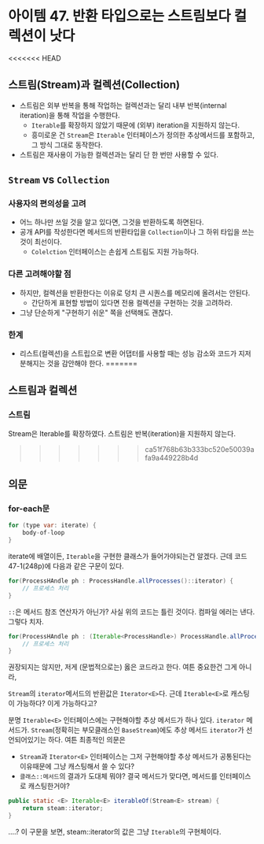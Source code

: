 # 아이템 47. 반환 타입으로는 스트림보다 컬렉션이 낫다
<<<<<<< HEAD
## 스트림(Stream)과 컬렉션(Collection)
- 스트림은 외부 반복을 통해 작업하는 컬렉션과는 달리 내부 반복(internal iteration)을 통해 작업을 수행한다.
  - `Iterable`를 확장하지 않았기 때문에 (외부) iteration을 지원하지 않는다.
  - 흥미로운 건 `Stream`은 `Iterable` 인터페이스가 정의한 추상메서드를 포함하고, 그 방식 그대로 동작한다.
- 스트림은 재사용이 가능한 컬렉션과는 달리 단 한 번만 사용할 수 있다.

## `Stream` vs `Collection`
### 사용자의 편의성을 고려
- 어느 하나만 쓰일 것을 알고 있다면, 그것을 반환하도록 하면된다.
- 공개 API를 작성한다면 메서드의 반환타입을 `Collection`이나 그 하위 타입을 쓰는 것이 최선이다.
  - `Colelction` 인터페이스는 손쉽게 스트림도 지원 가능하다.
### 다른 고려해야할 점
- 하지만, 컬렉션을 반환한다는 이유로 덩치 큰 시퀀스를 메모리에 올려서는 안된다.
  - 간단하게 표현할 방법이 있다면 전용 컬렉션을 구현하는 것을 고려하라.
- 그냥 단순하게 "구현하기 쉬운" 쪽을 선택해도 괜찮다.
### 한계
- 리스트(컬렉션)을 스트립으로 변환 어댑터를 사용할 때는 성능 감소와 코드가 지저분해지는 것을 감안해야 한다.
=======
## 스트림과 컬렉션
### 스트림
Stream은 Iterable를 확장하였다.
스트림은 반복(iteration)을 지원하지 않는다.

>>>>>>> ca51f768b63b333bc520e50039afa9a449228b4d

## 의문
### for-each문
``` java
for (type var: iterate) {
    body-of-loop
}
```
iterate에 배열이든, `Iterable`을 구현한 클래스가 들어가야되는건 알겠다. 근데 코드 47-1(248p)에 다음과 같은 구문이 있다.
``` java
for(ProcessHAndle ph : ProcessHandle.allProcesses()::iterator) {
    // 프로세스 처리
}
``` 
`::`은 메서드 참조 연산자가 아닌가? 사실 위의 코드는 틀린 것이다. 컴파일 에러는 낸다. 그렇다 치자.
``` java
for(ProcessHAndle ph : (Iterable<ProcessHandle>) ProcessHandle.allProcesses()::iterator) {
    // 프로세스 처리
}
``` 
권장되지는 않지만, 저게 (문법적으로는) 옳은 코드라고 한다. 여튼 중요한건 그게 아니라,

 `Stream`의 `iterator`메서드의 반환값은 `Iterator<E>`다. 근데 `Iterable<E>`로 캐스팅이 가능하다? 이게 가능하다고?

 분명 `Iterable<E>` 인터페이스에는 구현해야할 추상 메서드가 하나 있다. `iterator` 메서드가.
 `Stream`(정확히는 부모클래스인 `BaseStream`)에도 추상 메서드 `iterator`가 선언되어있기는 하다. 여튼 최종적인 의문은
- `Stream`과 `Iterator<E>` 인터페이스는 그저 구현해야할 추상 메서드가 공통된다는 이유때문에 그냥 캐스팅해서 쓸 수 있다?
- `클래스::메서드`의 결과가 도대체 뭐야? 결국 메서드가 맞다면, 메서드를 인터페이스로 캐스팅한거야?

``` java
public static <E> Iterable<E> iterableOf(Stream<E> stream) {
    return steam::iterator;
}
```
....? 이 구문을 보면, steam::iterator의 값은 그냥 `Iterable`의 구현체이다.
